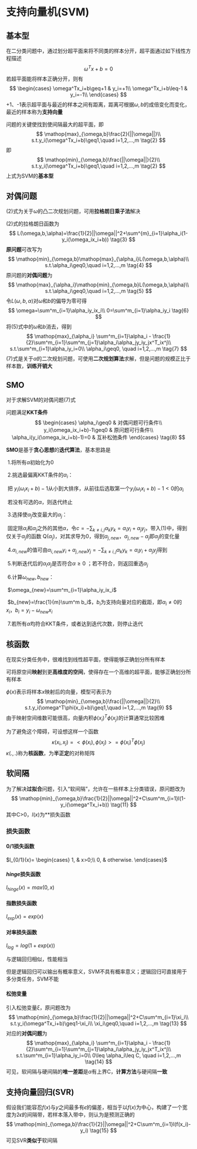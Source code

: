 # 支持向量机(SVM)



## 基本型

在二分类问题中，通过划分超平面来将不同类的样本分开，超平面通过如下线性方程描述
$$
\omega^Tx+b=0
\tag{1}
$$
若超平面能将样本正确分开，则有
$$
\begin{cases}
\omega^Tx_i+b\geq+1 & y_i=+1\\
\omega^Tx_i+b\leq-1 & y_i=-1\\
\end{cases}
$$
+1、-1表示超平面与最近的样本之间有距离，距离可根据$\omega,b$的成倍变化而变化，最近的样本称为**支持向量**



问题的关键使找到使间隔最大的超平面，即
$$
\mathop{max}_{\omega,b}\frac{2}{||\omega||}\\
s.t.y_i(\omega^Tx_i+b)\geq1,\quad i=1,2,...,m
\tag{2}
$$
即
$$
\mathop{min}_{\omega,b}\frac{||\omega||}{2}\\
s.t.y_i(\omega^Tx_i+b)\geq1,\quad i=1,2,...,m
\tag{2}
$$
上式为SVM的**基本型**



## 对偶问题

(2)式为关于$\omega$的凸二次规划问题，可用**拉格朗日乘子法**解决

(2)式的拉格朗日函数为
$$
L(\omega,b,\alpha)=\frac{1}{2}||\omega||^2+\sum^{m}_{i=1}\alpha_i(1-y_i(\omega_ix_i+b))
\tag{3}
$$
**原问题**可改写为
$$
\mathop{min}_{\omega,b}\mathop{max}_{\alpha_i}L(\omega,b,\alpha)\\
s.t.\alpha_i\geq0,\quad i=1,2,...,m
\tag{4}
$$
原问题的**对偶问题**为
$$
\mathop{max}_{\alpha_i}\mathop{min}_{\omega,b}L(\omega,b,\alpha)\\
s.t.\alpha_i\geq0,\quad i=1,2,...,m
\tag{5}
$$
令$L(\omega,b,\alpha)$对$\omega$和$b$的偏导为零可得
$$
\omega=\sum^m_{i=1}\alpha_iy_ix_i\\
0=\sum^m_{i=1}\alpha_iy_i
\tag{6}
$$
将(5)式中的$\omega$和$b$消去，得到
$$
\mathop{max}_{\alpha_i} \sum^m_{i=1}\alpha_i - \frac{1}{2}\sum^m_{i=1}\sum^m_{j=1}\alpha_i\alpha_jy_iy_jx^T_ix^j\\
s.t.\sum^m_{i=1}\alpha_iy_i=0\\
\alpha_i\geq0, \quad i=1,2,...,m
\tag{7}
$$
(7)式是关于$\alpha$的二次规划问题，可使用**二次规划算法**求解，但是问题的规模正比于样本数，**训练开销大**



## SMO

对于求解SVM的对偶问题(7)式

问题满足**KKT条件**
$$
\begin{cases}
\alpha_i\geq0 & 对偶问题可行条件\\
y_i(\omega_ix_i+b)-1\geq0 & 原问题可行条件\\
\alpha_i(y_i(\omega_ix_i+b)-1)=0 & 互补松弛条件
\end{cases}
\tag{8}
$$


**SMO**是基于**贪心思想**的**迭代算法**，基本思路是

​	1.将所有$\alpha$初始化为0

​	2.挑选最偏离KKT条件的$\alpha_i$：

​		把 $y_i(\omega_ix_i+b)-1$从小到大排序，从前往后选取第一个$y_i(\omega_ix_i+b)-1<0$的$\alpha_i$

​		若没有可选的$\alpha$，则迭代终止

​	3.选择使$\alpha_j$改变最大的$\alpha_j$：

​		固定除$\alpha_i$和$\alpha_j$之外的其他$\alpha$，令$c=-\sum_{k\neq i,j}\alpha_ky_k=\alpha_iy_i+\alpha_jy_j$，带入(1)中，得到仅关于$\alpha_j$的函数		Q($\alpha_j$)，对其求导为0，得到$\alpha_{j,new}$，$\alpha_{j,new}-\alpha_j$即$\alpha_j$的变化量

​	4.$\alpha_{i,new}$的值可由$\alpha_{i,new}y_i+\alpha_{j,new}y_j=-\sum_{k\neq i,j}\alpha_ky_k=\alpha_iy_i+\alpha_jy_j$得到

​	5.判断迭代后的$\alpha_i\alpha_j$是否符合$\alpha\geq0$ ；若不符合，则返回重选$\alpha_j$

​	6.计算$\omega_{new},b_{new}$：

​		$\omega_{new}=\sum^m_{i=1}\alpha_iy_ix_i$

​		$b_{new}=\frac{1}{m}\sum^m b_i$，$b_i$为支持向量对应的截距，即$\alpha_i\neq0$的$x_i$，$b_i=y_i-\omega_{new}x_i$

​	7.若所有$\alpha$均符合KKT条件，或者达到迭代次数，则停止迭代



## 核函数



在现实分类任务中，很难找到线性超平面，使得能够正确划分所有样本

可将原空间**映射**到更**高维度的空间**，使得存在一个高维的超平面，能够正确划分所有样本

$\phi(x)$表示将样本$x$映射后的向量，模型可表示为
$$
\mathop{min}_{\omega,b}\frac{||\omega||}{2}\\
s.t.y_i(\omega^T\phi(x_i)+b)\geq1,\quad i=1,2,...,m
\tag{9}
$$
由于映射空间维数可能很高，向量内积$\phi(x_i)^T\phi(x_j)$的计算通常比较困难

为了避免这个障碍，可设想这样一个函数
$$
\kappa(x_i,x_j)=<\phi(x_i),\phi(x_j)>=\phi(x_i)^T\phi(x_j)
\tag{10}
$$
$\kappa(.,.)$称为**核函数**，为**半正定**的对称矩阵



## 软间隔



为了解决**过拟合**问题，引入“软间隔”，允许在一些样本上分类错误，原问题改为
$$
\mathop{min}_{\omega,b}\frac{1}{2}||\omega||^2+C\sum^m_{i=1}l(1-y_i(\omega^Tx_i+b))
\tag{11}
$$
其中C>0，$l(x)$为**损失函数



### 损失函数



#### 0/1损失函数

$l_{0/1}(x)=
\begin{cases}
1, & x>0;\\
0, & otherwise.
\end{cases}$



#### *hinge*损失函数

$l_{hinge}(x)=max(0,x)$



#### 指数损失函数

$l_{exp}(x)=exp(x)$



#### 对率损失函数

$l_{log}=log(1+exp(x))$

与逻辑回归相似，性能相当

但是逻辑回归可以输出有概率意义，SVM不具有概率意义；逻辑回归可直接用于多分类任务，SVM不能



#### 松弛变量

引入松弛变量$\xi$，原问题改为
$$
\mathop{min}_{\omega,b}\frac{1}{2}||\omega||^2+C\sum^m_{i=1}\xi_i\\
s.t.y_i(\omega^Tx_i+b)\geq1-\xi_i\\
\xi_i\geq0,\quad i=1,2,...,m
\tag{13}
$$
对应的**对偶问题**为
$$
\mathop{max}_{\alpha_i} \sum^m_{i=1}\alpha_i - \frac{1}{2}\sum^m_{i=1}\sum^m_{j=1}\alpha_i\alpha_jy_iy_jx^T_ix^j\\
s.t.\sum^m_{i=1}\alpha_iy_i=0\\
0\leq \alpha_i\leq C, \quad i=1,2,...,m
\tag{14}
$$
可见，软间隔与硬间隔的**唯一差距**是$\alpha$有上界C，**计算方法**与硬间隔**一致**



## 支持向量回归(SVR)

 

假设我们能容忍$f(x)$与$y$之间最多有$\epsilon$的偏差，相当于以$f(x)$为中心，构建了一个宽度为$2\epsilon$的间隔带，若样本落入带中，则认为是预测正确的
$$
\mathop{min}_{\omega,b}\frac{1}{2}||\omega||^2+C\sum^m_{i=1}l(f(x_i)-y_i)
\tag{15}
$$
可见SVR**类似于**软间隔

